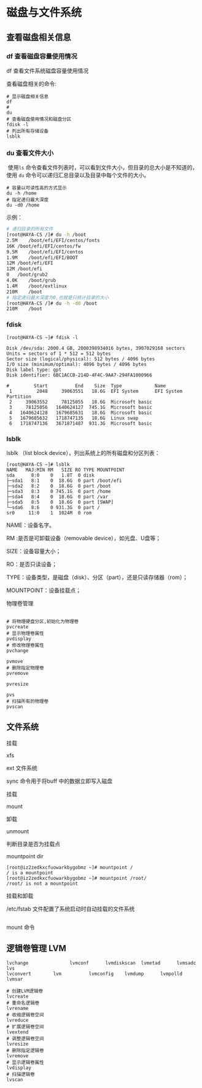 # 磁盘与文件系统



## 查看磁盘相关信息





### df 查看磁盘容量使用情况

df  查看文件系统磁盘容量使用情况



查看磁盘相关的命令:

```shell 
# 显示磁盘相关信息
df
#
du
# 查看磁盘使用情况和磁盘分区
fdisk -l
# 列出所有存储设备
lsblk
```



### du 查看文件大小

​	使用`ls` 命令查看文件列表时，可以看到文件大小，但目录的总大小是不知道的，使用 `du` 命令可以递归汇总目录以及目录中每个文件的大小。

```shell 
# 容量以可读性高的方式显示
du -h /home
# 指定递归最大深度
du -d0 /home
```

示例：

```bash
# 递归目录的所有文件
[root@HAYA-CS /]# du -h /boot
2.5M	/boot/efi/EFI/centos/fonts
16K	/boot/efi/EFI/centos/fw
9.5M	/boot/efi/EFI/centos
1.9M	/boot/efi/EFI/BOOT
12M	/boot/efi/EFI
12M	/boot/efi
0	/boot/grub2
4.0K	/boot/grub
1.4M	/boot/extlinux
210M	/boot
# 指定递归最大深度为0,也就是只统计目录的大小
[root@HAYA-CS /]# du -h -d0 /boot
210M	/boot
```



### fdisk



```shell
[root@HAYA-CS ~]# fdisk -l

Disk /dev/sda: 2000.4 GB, 2000398934016 bytes, 3907029168 sectors
Units = sectors of 1 * 512 = 512 bytes
Sector size (logical/physical): 512 bytes / 4096 bytes
I/O size (minimum/optimal): 4096 bytes / 4096 bytes
Disk label type: gpt
Disk identifier: 6BC1ACCB-214D-4F4C-9AA7-294FA1000966

#         Start          End    Size  Type            Name
 1         2048     39063551   18.6G  EFI System      EFI System Partition
 2     39063552     78125055   18.6G  Microsoft basic 
 3     78125056   1640624127  745.1G  Microsoft basic 
 4   1640624128   1679685631   18.6G  Microsoft basic 
 5   1679685632   1718747135   18.6G  Linux swap      
 6   1718747136   3671871487  931.3G  Microsoft basic 

```



### lsblk 

lsblk （list block device），列出系统上的所有磁盘和分区列表：

```shell
[root@HAYA-CS ~]# lsblk
NAME   MAJ:MIN RM   SIZE RO TYPE MOUNTPOINT
sda      8:0    0   1.8T  0 disk 
├─sda1   8:1    0  18.6G  0 part /boot/efi
├─sda2   8:2    0  18.6G  0 part /boot
├─sda3   8:3    0 745.1G  0 part /home
├─sda4   8:4    0  18.6G  0 part /var
├─sda5   8:5    0  18.6G  0 part [SWAP]
└─sda6   8:6    0 931.3G  0 part /
sr0     11:0    1  1024M  0 rom  
```

NAME：设备名字。

RM :是否是可卸载设备（removable device），如光盘、U盘等；

SIZE：设备容量大小；

RO：是否只读设备；

TYPE：设备类型，是磁盘（disk）、分区（part），还是只读存储器（rom）；

MOUNTPOINT：设备挂载点；







物理卷管理

```shell
      
# 将物理硬盘分区,初始化为物理卷
pvcreate   
# 显示物理卷属性
pvdisplay  
# 修改物理卷属性
pvchange

pvmove     
# 删除指定物理卷
pvremove

pvresize

pvs
# 扫描所有的物理卷
pvscan
```







## 文件系统



挂载

xfs

ext 文件系统



sync 命令用于将buff 中的数据立即写入磁盘

挂载

mount

卸载

unmount

判断目录是否为挂载点

mountpoint dir

```
[root@iz2zedkxcfuowarkbygobmz ~]# mountpoint /
/ is a mountpoint
[root@iz2zedkxcfuowarkbygobmz ~]# mountpoint /root/
/root/ is not a mountpoint
```



挂载和卸载

/etc/fstab 文件配置了系统启动时自动挂载的文件系统

```

```

mount 命令



## 逻辑卷管理 LVM



```shell
lvchange               lvmconf      lvmdiskscan  lvmetad      lvmsadc                lvs          
lvconvert        lvm          lvmconfig    lvmdump      lvmpolld     lvmsar                 

# 创建LVM逻辑卷
lvcreate
# 重命名逻辑卷
lvrename
# 收缩逻辑卷空间
lvreduce
# 扩展逻辑卷空间
lvextend
# 调整逻辑卷空间
lvresize
# 删除指定逻辑卷
lvremove
# 显示逻辑卷属性
lvdisplay
# 扫描逻辑卷
lvscan
```



